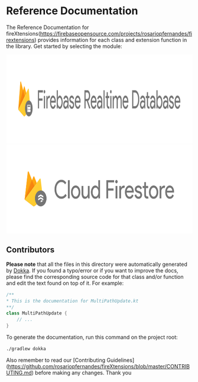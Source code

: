 # Reference Documentation

The Reference Documentation for fireXtensions(https://firebaseopensource.com/projects/rosariopfernandes/firextensions)
 provides information for each class and extension function in the library.
 Get started by selecting the module:

 <img src="database/icon.png" height="240" alt="Realtime Database Reference"/>
 <img src="firestore/icon.png" height="240" alt="Cloud Firestore Reference"/>

## Contributors
**Please note** that all the files in this directory were automatically generated by
 [Dokka](https://github.com/google/dokka).
 If you found a typo/error or if you want to improve the docs, please find the corresponding
 source code for that class and/or function and edit the text found on top of it.
 For example:

```kotlin
/**
* This is the documentation for MultiPathUpdate.kt
**/
class MultiPathUpdate {
    // ...
}
```

To generate the documentation, run this command on the project root:
```bash
./gradlew dokka
```

Also remember to read our [Contributing Guidelines]
(https://github.com/rosariopfernandes/fireXtensions/blob/master/CONTRIBUTING.md)
 before making any changes.
 Thank you